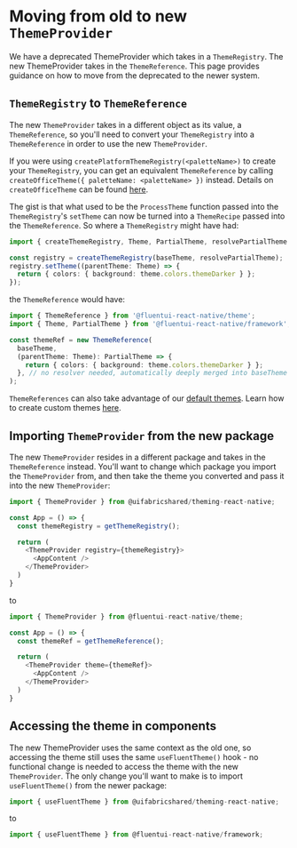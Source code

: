 # Moving from old to new `ThemeProvider`

We have a deprecated ThemeProvider which takes in a `ThemeRegistry`. The new ThemeProvider takes in the `ThemeReference`. This page provides guidance on how to move from the deprecated to the newer system.

## `ThemeRegistry` to `ThemeReference`

The new `ThemeProvider` takes in a different object as its value, a `ThemeReference`, so you'll need to convert your `ThemeRegistry` into a `ThemeReference` in order to use the new `ThemeProvider`.

If you were using `createPlatformThemeRegistry(<paletteName>)` to create your `ThemeRegistry`, you can get an equivalent `ThemeReference` by calling `createOfficeTheme({ paletteName: <paletteName> })` instead. Details on `createOfficeTheme` can be found [here](https://github.com/microsoft/fluentui-react-native/blob/master/docs/pages/Theming/DefaultThemes.md#integration-with-office).

The gist is that what used to be the `ProcessTheme` function passed into the `ThemeRegistry`'s `setTheme` can now be turned into a `ThemeRecipe` passed into the `ThemeReference`. So where a `ThemeRegistry` might have had:

```ts
import { createThemeRegistry, Theme, PartialTheme, resolvePartialTheme } from '@uifabricshared/theming-react-native';

const registry = createThemeRegistry(baseTheme, resolvePartialTheme);
registry.setTheme((parentTheme: Theme) => {
  return { colors: { background: theme.colors.themeDarker } };
});
```

the `ThemeReference` would have:

```ts
import { ThemeReference } from '@fluentui-react-native/theme';
import { Theme, PartialTheme } from '@fluentui-react-native/framework';

const themeRef = new ThemeReference(
  baseTheme,
  (parentTheme: Theme): PartialTheme => {
    return { colors: { background: theme.colors.themeDarker } };
  }, // no resolver needed, automatically deeply merged into baseTheme
);
```

`ThemeReferences` can also take advantage of our [default themes](https://github.com/microsoft/fluentui-react-native/blob/master/docs/pages/Theming/DefaultThemes.md). Learn how to create custom themes [here](https://github.com/microsoft/fluentui-react-native/blob/master/docs/pages/Theming/CustomTheme.md).

## Importing `ThemeProvider` from the new package

The new `ThemeProvider` resides in a different package and takes in the `ThemeReference` instead. You'll want to change which package you import the `ThemeProvider` from, and then take the theme you converted and pass it into the new `ThemeProvider`:

```ts
import { ThemeProvider } from @uifabricshared/theming-react-native;

const App = () => {
  const themeRegistry = getThemeRegistry();

  return (
    <ThemeProvider registry={themeRegistry}>
      <AppContent />
    </ThemeProvider>
  )
}
```

to

```ts
import { ThemeProvider } from @fluentui-react-native/theme;

const App = () => {
  const themeRef = getThemeReference();

  return (
    <ThemeProvider theme={themeRef}>
      <AppContent />
    </ThemeProvider>
  )
}
```

## Accessing the theme in components

The new ThemeProvider uses the same context as the old one, so accessing the theme still uses the same `useFluentTheme()` hook - no functional change is needed to access the theme with the new `ThemeProvider`. The only change you'll want to make is to import `useFluentTheme()` from the newer package:

```ts
import { useFluentTheme } from @uifabricshared/theming-react-native;
```

to

```ts
import { useFluentTheme } from @fluentui-react-native/framework;
```
